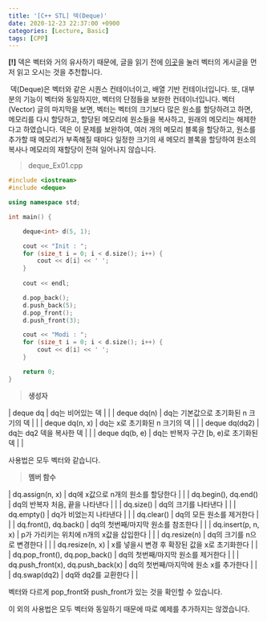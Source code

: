 ```yaml
---
title: '[C++ STL] 덱(Deque)'
date: 2020-12-23 22:37:00 +0900
categories: [Lecture, Basic]
tags: [CPP]
---
```


**\[!\]** 덱은 벡터와 거의 유사하기 때문에, 글을 읽기 전에 [이곳](https://termsigening97.github.io/posts/CPP-STL-Vector/)을 눌러 벡터의 게시글을 먼저 읽고 오시는 것을 추천합니다.

 덱(Deque)은 벡터와 같은 시퀀스 컨테이너이고, 배열 기반 컨테이너입니다. 또, 대부분의 기능이 벡터와 동일하지만, 벡터의 단점들을 보완한 컨테이너입니다. 벡터(Vector) 글의 마지막을 보면, 벡터는 벡터의 크기보다 많은 원소를 할당하려고 하면, 메모리를 다시 할당하고, 할당된 메모리에 원소들을 복사하고, 원래의 메모리는 해제한다고 하였습니다. 덱은 이 문제를 보완하여, 여러 개의 메모리 블록을 할당하고, 원소를 추가할 때 메모리가 부족해질 때마다 일정한 크기의 새 메모리 블록을 할당하여 원소의 복사나 메모리의 재할당이 전혀 일어나지 않습니다.

> deque\_Ex01.cpp

```cpp
#include <iostream>
#include <deque>

using namespace std;

int main() {

	deque<int> d(5, 1);

	cout << "Init : ";
	for (size_t i = 0; i < d.size(); i++) {
		cout << d[i] << ' ';
	}
	
	cout << endl;

	d.pop_back();
	d.push_back(5);
	d.pop_front();
	d.push_front(3);

	cout << "Modi : ";
	for (size_t i = 0; i < d.size(); i++) {
		cout << d[i] << ' ';
	}

	return 0;
}
```

> **생성자**

| deque dq | dq는 비어있는 덱 |  |
| deque dq(n) | dq는 기본값으로 초기화된 n 크기의 덱 |  |
| deque dq(n, x) | dq는 x로 초기화된 n 크기의 덱 |  |
| deque dq(dq2) | dq는 dq2 덱을 복사한 덱 |  |
| deque dq(b, e) | dq는 반복자 구간 \[b, e)로 초기화된 덱 |  |

사용법은 모두 벡터와 같습니다.

> **멤버 함수**

| dq.assign(n, x) | dq에 x값으로 n개의 원소를 할당한다 |  |
| dq.begin(), dq.end() | dq의 반복자 처음, 끝을 나타낸다 |  |
| dq.size() | dq의 크기를 나타낸다 |  |
| dq.empty() | dq가 비었는지 나타낸다 |  |
| dq.clear() | dq의 모든 원소를 제거한다 |  |
| dq.front(), dq.back() | dq의 첫번째/마지막 원소를 참조한다 |  |
| dq.insert(p, n, x) | p가 가리키는 위치에 n개의 x값을 삽입한다 |  |
| dq.resize(n) | dq의 크기를 n으로 변경한다 |  |
| dq.resize(n, x) | x를 넣을시 변경 후 확장된 값을 x로 초기화한다 |  |
| dq.pop\_front(), dq.pop\_back() | dq의 첫번째/마지막 원소를 제거한다 |  |
| dq.push\_front(x), dq.push\_back(x) | dq의 첫번째/마지막에 원소 x를 추가한다 |  |
| dq.swap(dq2) | dq와 dq2를 교환한다 |  |

벡터와 다르게 pop\_front와 push\_front가 있는 것을 확인할 수 있습니다.

이 외의 사용법은 모두 벡터와 동일하기 때문에 따로 예제를 추가하지는 않겠습니다.